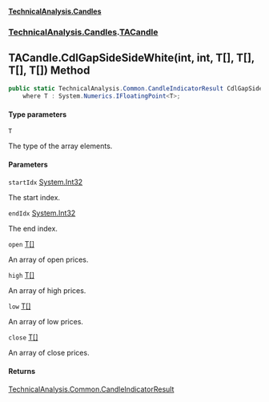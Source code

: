 #### [TechnicalAnalysis.Candles](Atypical.TechnicalAnalysis.Candles.md 'Atypical.TechnicalAnalysis.Candles')
### [TechnicalAnalysis.Candles](Atypical.TechnicalAnalysis.Candles.md#TechnicalAnalysis.Candles 'TechnicalAnalysis.Candles').[TACandle](TACandle.md 'TechnicalAnalysis.Candles.TACandle')

## TACandle.CdlGapSideSideWhite<T>(int, int, T[], T[], T[], T[]) Method

```csharp
public static TechnicalAnalysis.Common.CandleIndicatorResult CdlGapSideSideWhite<T>(int startIdx, int endIdx, T[] open, T[] high, T[] low, T[] close)
    where T : System.Numerics.IFloatingPoint<T>;
```
#### Type parameters

<a name='TechnicalAnalysis.Candles.TACandle.CdlGapSideSideWhite_T_(int,int,T[],T[],T[],T[]).T'></a>

`T`

The type of the array elements.
#### Parameters

<a name='TechnicalAnalysis.Candles.TACandle.CdlGapSideSideWhite_T_(int,int,T[],T[],T[],T[]).startIdx'></a>

`startIdx` [System.Int32](https://docs.microsoft.com/en-us/dotnet/api/System.Int32 'System.Int32')

The start index.

<a name='TechnicalAnalysis.Candles.TACandle.CdlGapSideSideWhite_T_(int,int,T[],T[],T[],T[]).endIdx'></a>

`endIdx` [System.Int32](https://docs.microsoft.com/en-us/dotnet/api/System.Int32 'System.Int32')

The end index.

<a name='TechnicalAnalysis.Candles.TACandle.CdlGapSideSideWhite_T_(int,int,T[],T[],T[],T[]).open'></a>

`open` [T](TACandle.CdlGapSideSideWhite_T_(int,int,T[],T[],T[],T[]).md#TechnicalAnalysis.Candles.TACandle.CdlGapSideSideWhite_T_(int,int,T[],T[],T[],T[]).T 'TechnicalAnalysis.Candles.TACandle.CdlGapSideSideWhite<T>(int, int, T[], T[], T[], T[]).T')[[]](https://docs.microsoft.com/en-us/dotnet/api/System.Array 'System.Array')

An array of open prices.

<a name='TechnicalAnalysis.Candles.TACandle.CdlGapSideSideWhite_T_(int,int,T[],T[],T[],T[]).high'></a>

`high` [T](TACandle.CdlGapSideSideWhite_T_(int,int,T[],T[],T[],T[]).md#TechnicalAnalysis.Candles.TACandle.CdlGapSideSideWhite_T_(int,int,T[],T[],T[],T[]).T 'TechnicalAnalysis.Candles.TACandle.CdlGapSideSideWhite<T>(int, int, T[], T[], T[], T[]).T')[[]](https://docs.microsoft.com/en-us/dotnet/api/System.Array 'System.Array')

An array of high prices.

<a name='TechnicalAnalysis.Candles.TACandle.CdlGapSideSideWhite_T_(int,int,T[],T[],T[],T[]).low'></a>

`low` [T](TACandle.CdlGapSideSideWhite_T_(int,int,T[],T[],T[],T[]).md#TechnicalAnalysis.Candles.TACandle.CdlGapSideSideWhite_T_(int,int,T[],T[],T[],T[]).T 'TechnicalAnalysis.Candles.TACandle.CdlGapSideSideWhite<T>(int, int, T[], T[], T[], T[]).T')[[]](https://docs.microsoft.com/en-us/dotnet/api/System.Array 'System.Array')

An array of low prices.

<a name='TechnicalAnalysis.Candles.TACandle.CdlGapSideSideWhite_T_(int,int,T[],T[],T[],T[]).close'></a>

`close` [T](TACandle.CdlGapSideSideWhite_T_(int,int,T[],T[],T[],T[]).md#TechnicalAnalysis.Candles.TACandle.CdlGapSideSideWhite_T_(int,int,T[],T[],T[],T[]).T 'TechnicalAnalysis.Candles.TACandle.CdlGapSideSideWhite<T>(int, int, T[], T[], T[], T[]).T')[[]](https://docs.microsoft.com/en-us/dotnet/api/System.Array 'System.Array')

An array of close prices.

#### Returns
[TechnicalAnalysis.Common.CandleIndicatorResult](https://docs.microsoft.com/en-us/dotnet/api/TechnicalAnalysis.Common.CandleIndicatorResult 'TechnicalAnalysis.Common.CandleIndicatorResult')